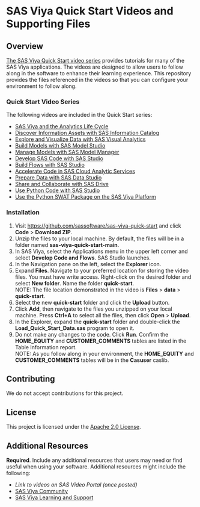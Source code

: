 # SAS Viya Quick Start Videos and Supporting Files

## Overview

[The SAS Viya Quick Start video series](https://video.sas.com/category/videos/sas-viya-quick-start) provides tutorials for many of the SAS Viya applications. The videos are designed to allow users to follow along in the software to enhance their learning experience. This repository provides the files referenced in the videos so that you can configure your environment to follow along.  

### Quick Start Video Series

The following videos are included in the Quick Start series:
- [SAS Viya and the Analytics Life Cycle](https://video.sas.com/detail/videos/sas-viya-quick-start/video/6325462141112/sas-viya-and-the-analytics-life-cycle?autoStart=true)
- [Discover Information Assets with SAS Information Catalog](https://video.sas.com/detail/videos/sas-viya-quick-start/video/6326134225112/discover-information-assets-with-sas-information-catalog?autoStart=true)
- [Explore and Visualize Data with SAS Visual Analytics](https://video.sas.com/detail/videos/sas-viya-quick-start/video/6323595794112/explore-and-visualize-data-with-sas-visual-analytics?autoStart=true)
- [Build Models with SAS Model Studio](https://video.sas.com/detail/videos/sas-viya-quick-start/video/6326334754112/build-models-with-sas-model-studio?autoStart=true)
- [Manage Models with SAS Model Manager](https://video.sas.com/detail/videos/sas-viya-quick-start/video/6326134528112/manage-models-with-sas-model-manager?autoStart=true)
- [Develop SAS Code with SAS Studio](https://video.sas.com/detail/videos/sas-viya-quick-start/video/6325460656112/develop-sas-code-with-sas-studio?autoStart=true)
- [Build Flows with SAS Studio](https://video.sas.com/detail/videos/sas-viya-quick-start/video/6325462242112/build-flows-with-sas-studio?autoStart=true)
- [Accelerate Code in SAS Cloud Analytic Services](https://video.sas.com/detail/videos/sas-viya-quick-start/video/6326133063112/accelerate-code-with-sas-cloud-analytic-services?autoStart=true)
- [Prepare Data with SAS Data Studio](https://video.sas.com/detail/videos/sas-viya-quick-start/video/6332730394112/prepare-data-with-sas-data-studio?autoStart=true)
- [Share and Collaborate with SAS Drive](https://video.sas.com/detail/videos/sas-viya-quick-start/video/6332187252112/share-and-collaborate-with-sas-drive?autoStart=true)
- [Use Python Code with SAS Studio](https://video.sas.com/detail/videos/sas-viya-quick-start/video/6332185094112/use-python-code-in-sas-studio?autoStart=true)
- [Use the Python SWAT Package on the SAS Viya Platform](https://video.sas.com/detail/videos/sas-viya-quick-start/video/6332198984112/use-the-python-swat-package-on-the-sas-viya-platform?autoStart=true)

### Installation

1.	Visit https://github.com/sassoftware/sas-viya-quick-start and click **Code** > **Download ZIP**. 
2.	Unzip the files to your local machine. By default, the files will be in a folder named **sas-viya-quick-start-main**.
3.	In SAS Viya, select the Applications menu in the upper left corner and select **Develop Code and Flows**. SAS Studio launches. 
4.	In the Navigation pane on the left, select the **Explorer** icon. 
5.	Expand **Files**. Navigate to your preferred location for storing the video files. You must have write access.  Right-click on the desired folder and select **New folder**. Name the folder **quick-start**.  
NOTE: The file location demonstrated in the video is **Files** > **data** > **quick-start**.
6.	Select the new **quick-start** folder and click the **Upload** button. 
7.	Click **Add**, then navigate to the files you unzipped on your local machine. Press **Ctrl+A** to select all the files, then click **Open** > **Upload**.
8.	In the Explorer, expand the **quick-start** folder and double-click the **Load_Quick_Start_Data.sas** program to open it. 
9.	Do not make any changes to the code. Click **Run**. Confirm the **HOME_EQUITY** and **CUSTOMER_COMMENTS** tables are listed in the Table Information report.  
NOTE: As you follow along in your environment, the **HOME_EQUITY** and **CUSTOMER_COMMENTS** tables will be in the **Casuser** caslib. 

## Contributing

We do not accept contributions for this project. 

## License

This project is licensed under the [Apache 2.0 License](LICENSE).

## Additional Resources

**Required**. Include any additional resources that users may need or find useful when using your software. Additional resources might include the following:

* *Link to videos on SAS Video Portal (once posted)*
* [SAS Viya Community](https://communities.sas.com/t5/SAS-Viya/ct-p/viya)
* [SAS Viya Learning and Support](https://support.sas.com/en/software/sas-viya.html)
